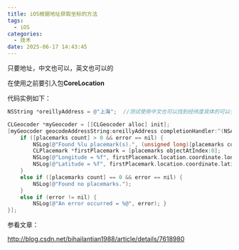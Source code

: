 ```yaml
---
title: iOS根据地址获取坐标的方法
tags:
  - iOS
categories:
  - 技术
date: 2025-06-17 14:43:45
---
```


只要地址，中文也可以，英文也可以的

在使用之前要引入包**CoreLocation**

代码实例如下：

```objectivec
NSString *oreillyAddress = @"上海";  //测试使用中文也可以找到经纬度具体的可以多尝试看看~

CLGeocoder *myGeocoder = [[CLGeocoder alloc] init];
[myGeocoder geocodeAddressString:oreillyAddress completionHandler:^(NSArray *placemarks, NSError *error) {
    if ([placemarks count] > 0 && error == nil) {
        NSLog(@"Found %lu placemark(s).", (unsigned long)[placemarks count]);
        CLPlacemark *firstPlacemark = [placemarks objectAtIndex:0];
        NSLog(@"Longitude = %f", firstPlacemark.location.coordinate.longitude);
        NSLog(@"Latitude = %f", firstPlacemark.location.coordinate.latitude);
    }
    else if ([placemarks count] == 0 && error == nil) {
        NSLog(@"Found no placemarks.");
    }
    else if (error != nil) {
        NSLog(@"An error occurred = %@", error); }
}];
```

参看文章：

http://blog.csdn.net/bihailantian1988/article/details/7618980

